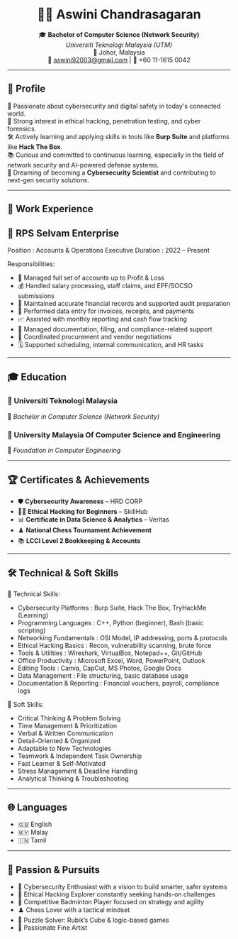 <h1 align="center">🧑‍💻 Aswini Chandrasagaran</h1>

<p align="center">
  🎓 <strong>Bachelor of Computer Science (Network Security)</strong><br/>
  <em>Universiti Teknologi Malaysia (UTM)</em><br/>
  📍 Johor, Malaysia<br/>
  📧 <a href="mailto:aswini92003@gmail.com">aswini92003@gmail.com</a> | 📱 +60 11-1615 0042
</p>

---

## 🧾 Profile

🔐 Passionate about cybersecurity and digital safety in today's connected world.  
🧠 Strong interest in ethical hacking, penetration testing, and cyber forensics.  
🛠️ Actively learning and applying skills in tools like **Burp Suite** and platforms like **Hack The Box**.  
📚 Curious and committed to continuous learning, especially in the field of network security and AI-powered defense systems.  
🎯 Dreaming of becoming a **Cybersecurity Scientist** and contributing to next-gen security solutions.

---

## 💼 Work Experience

## 🏢 RPS Selvam Enterprise
Position     : Accounts & Operations Executive
Duration     : 2022 – Present

Responsibilities:
- 🧾 Managed full set of accounts up to Profit & Loss
- 💰 Handled salary processing, staff claims, and EPF/SOCSO submissions
- 📑 Maintained accurate financial records and supported audit preparation
- 🧮 Performed data entry for invoices, receipts, and payments
- 📈 Assisted with monthly reporting and cash flow tracking
- 📂 Managed documentation, filing, and compliance-related support
- 🛒 Coordinated procurement and vendor negotiations
- 🗓️ Supported scheduling, internal communication, and HR tasks  

---

## 🎓 Education

### 🏫 Universiti Teknologi Malaysia  
📘 *Bachelor in Computer Science (Network Security)*

### 🏫 University Malaysia Of Computer Science and Engineering  
📗 *Foundation in Computer Engineering*

---

## 🏆 Certificates & Achievements

- 🛡️ **Cybersecurity Awareness** – HRD CORP  
- 🕵️‍♀️ **Ethical Hacking for Beginners** – SkillHub  
- 📊 **Certificate in Data Science & Analytics** – Veritas  
- ♟️ **National Chess Tournament Achievement**  
- 📚 **LCCI Level 2 Bookkeeping & Accounts**

---

## 🛠️ Technical & Soft Skills

🔧 Technical Skills:
- Cybersecurity Platforms     : Burp Suite, Hack The Box, TryHackMe (Learning)
- Programming Languages       : C++, Python (beginner), Bash (basic scripting)
- Networking Fundamentals     : OSI Model, IP addressing, ports & protocols
- Ethical Hacking Basics      : Recon, vulnerability scanning, brute force
- Tools & Utilities           : Wireshark, VirtualBox, Notepad++, Git/GitHub
- Office Productivity         : Microsoft Excel, Word, PowerPoint, Outlook
- Editing Tools               : Canva, CapCut, MS Photos, Google Docs
- Data Management             : File structuring, basic database usage
- Documentation & Reporting   : Financial vouchers, payroll, compliance logs

🤝 Soft Skills:
- Critical Thinking & Problem Solving
- Time Management & Prioritization
- Verbal & Written Communication
- Detail-Oriented & Organized
- Adaptable to New Technologies
- Teamwork & Independent Task Ownership
- Fast Learner & Self-Motivated
- Stress Management & Deadline Handling
- Analytical Thinking & Troubleshooting

---

## 🌐 Languages

- 🇬🇧 English  
- 🇲🇾 Malay  
- 🇮🇳 Tamil

---

## 💖 Passion & Pursuits

- 🔐 Cybersecurity Enthusiast with a vision to build smarter, safer systems  
- 🧠 Ethical Hacking Explorer constantly seeking hands-on challenges  
- 🏸 Competitive Badminton Player focused on strategy and agility  
- ♟️ Chess Lover with a tactical mindset  
- 🧩 Puzzle Solver: Rubik’s Cube & logic-based games  
- 🎨 Passionate Fine Artist 

